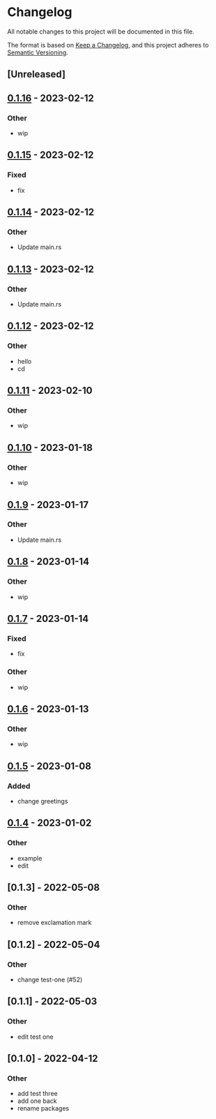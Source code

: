 # Changelog
All notable changes to this project will be documented in this file.

The format is based on [Keep a Changelog](https://keepachangelog.com/en/1.0.0/),
and this project adheres to [Semantic Versioning](https://semver.org/spec/v2.0.0.html).

## [Unreleased]

## [0.1.16](https://github.com/MarcoIeni/rust-workspace-example/compare/marco-test-one-v0.1.15...marco-test-one-v0.1.16) - 2023-02-12

### Other
- wip

## [0.1.15](https://github.com/MarcoIeni/rust-workspace-example/compare/marco-test-one-v0.1.14...marco-test-one-v0.1.15) - 2023-02-12

### Fixed
- fix

## [0.1.14](https://github.com/MarcoIeni/rust-workspace-example/compare/marco-test-one-v0.1.13...marco-test-one-v0.1.14) - 2023-02-12

### Other
- Update main.rs

## [0.1.13](https://github.com/MarcoIeni/rust-workspace-example/compare/marco-test-one-v0.1.12...marco-test-one-v0.1.13) - 2023-02-12

### Other
- Update main.rs

## [0.1.12](https://github.com/MarcoIeni/rust-workspace-example/compare/marco-test-one-v0.1.11...marco-test-one-v0.1.12) - 2023-02-12

### Other
- hello
- cd

## [0.1.11](https://github.com/MarcoIeni/rust-workspace-example/compare/marco-test-one-v0.1.10...marco-test-one-v0.1.11) - 2023-02-10

### Other
- wip

## [0.1.10](https://github.com/MarcoIeni/rust-workspace-example/compare/marco-test-one-v0.1.9...marco-test-one-v0.1.10) - 2023-01-18

### Other
- wip

## [0.1.9](https://github.com/MarcoIeni/rust-workspace-example/compare/marco-test-one-v0.1.8...marco-test-one-v0.1.9) - 2023-01-17

### Other
- Update main.rs

## [0.1.8](https://github.com/MarcoIeni/rust-workspace-example/compare/marco-test-one-v0.1.7...marco-test-one-v0.1.8) - 2023-01-14

### Other
- wip

## [0.1.7](https://github.com/MarcoIeni/rust-workspace-example/compare/marco-test-one-v0.1.6...marco-test-one-v0.1.7) - 2023-01-14

### Fixed
- fix

### Other
- wip

## [0.1.6](https://github.com/MarcoIeni/rust-workspace-example/compare/marco-test-one-v0.1.5...marco-test-one-v0.1.6) - 2023-01-13

### Other
- wip

## [0.1.5](https://github.com/MarcoIeni/rust-workspace-example/compare/marco-test-one-v0.1.4...marco-test-one-v0.1.5) - 2023-01-08

### Added
- change greetings

## [0.1.4](https://github.com/MarcoIeni/rust-workspace-example/compare/marco-test-one-v0.1.3...marco-test-one-v0.1.4) - 2023-01-02

### Other
- example
- edit

## [0.1.3] - 2022-05-08

### Other
- remove exclamation mark

## [0.1.2] - 2022-05-04

### Other
- change test-one (#52)

## [0.1.1] - 2022-05-03

### Other
- edit test one

## [0.1.0] - 2022-04-12

### Other
- add test three
- add one back
- rename packages
